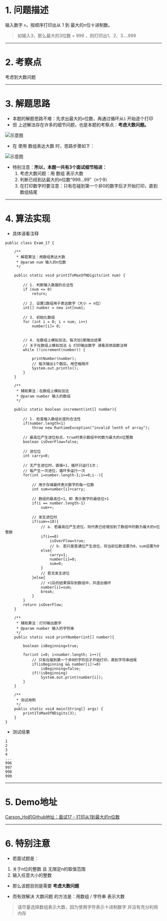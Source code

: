 
# 1. 问题描述
输入数字 `n`，按顺序打印出从 1 到 最大的n位十进制数。
>如输入3，那么最大的3位数 = 999 ，则打印出1、2、3....999

***
# 2. 考察点
考虑到大数问题

***

# 3. 解题思路
- 本题的解题思路不难：先求出最大的`n`位数，再通过循环从`1` 开始逐个打印
- 但 上述解法存在许多的细节问题，也是本题的考察点：**考虑大数问题。**

![示意图](https://upload-images.jianshu.io/upload_images/944365-1160317e081ab598.png?imageMogr2/auto-orient/strip%7CimageView2/2/w/1240)


- 在 使用 数组表达大数 时，思路步骤如下：

![示意图](http://upload-images.jianshu.io/upload_images/944365-131f6d9328be297f.jpg?imageMogr2/auto-orient/strip%7CimageView2/2/w/1240)


- 特别注意：**所以，本题一共有3个面试细节陷进：**
  1. 考虑大数问题：用 数组 表示大数
  2. 判断已经到达最大的n位数“999...99”（n个9）
  3. 在打印数字时要注意：只有在碰到第一个非0的数字后才开始打印，直到数组结尾


***
# 4. 算法实现
- 具体请看注释

```
public class Exam_17 {

    /**
     * 解题算法：用数组表达大数
     * @param num 输入的n位数
     */

    public static void print1ToMaxOfNDigits(int num) {

        // 1. 判断输入数据的合法性
        if (num <= 0)
            return;

        // 2. 设置1数组用于表达数字（大小 = n位）
        int[] number = new int[num];

        // 3. 初始化数组
        for (int i = 0; i < num; i++)
            number[i]= 0;


        // 4. 在数组上模拟加法，每次加1都输出结果
        // 关于在数组上模拟加法 & 打印输出数字 请看具体函数注释
        while (!increment(number)) {

            printNumber(number);
            // 每次输出1个数后，用空格隔开
            System.out.println();
        }
    }

    /**
     * 辅助算法：在数组上模拟加法
     * @param number 输入的数组
     */

    public static boolean increment(int[] number){

        // 1. 检查输入数组长度的合法性
        if(number.length<1)
            throw new RuntimeException("invalid lenth of array");

        // 最高位产生进位标志，true时表示数组中的数为最大的n位整数
        boolean isOverFlow=false;

        // 进位位
        int carry=0;

        // 无产生进位时，直接+1，循环只运行1次；
        // 每产生一次进位，循环多运行一次
        for(int i=number.length-1;i>=0;i--){

            // 用于存储最终表示数字的每一位数
            int sum=number[i]+carry;

            // 数组的最高位+1，即 表示数字的最低位+1
            if(i == number.length-1)
                sum++;

            // 发生进位时
            if(sum>=10){
                // a. 若最高位产生进位，则代表已经增加到了数组中的数为最大的n位整数
                if(i==0)
                    isOverFlow=true;
                    // b. 若只是普通位产生进位，将当前位数设置为0，sum设置为0
                else{
                    carry=1;
                    number[i]=0;
                    sum=0;
                }
                // 若无发生进位
            }else{
                // +1后的结果保存到数组中，并退出循环
                number[i]=sum;
                break;
            }
        }
        return isOverFlow;
    }

    /**
     * 辅助算法：打印输出数字
     * @param number 输入的字符串
     */
    public static void printNumber(int[] number){

        boolean isBeginning=true;

        for(int i=0; i<number.length; i++){
            // 只有在碰到第一个非0的字符后才开始打印，直到字符串结尾
            if(isBeginning && number[i]!=0)
                isBeginning=false;
            if(!isBeginning)
                System.out.print(number[i]);
        }
    }

    /**
     * 测试用例
     */
    public static void main(String[] args) {
        print1ToMaxOfNDigits(3);
    }
}
```
- 测试结果

``` 
1
2
3
4
...
996
997
998
999
```
***
# 5. Demo地址
[Carson_Ho的Github地址：面试17 - 打印从1到最大的n位数](https://github.com/Carson-Ho/AlgorithmLearning)

***
# 6. 特别注意
- 若面试题是：
 1. 关于n位的整数 且 无限定n的取值范围
 2. 输入任意大小的整数

- 那么该题目则是需要 **考虑大数问题**

- 而有效解决 大数问题 的方法是：用数组 / 字符串 表示大数
>请尽量选择数组表示大数，因为使用字符表示十进制数字 并没有充分利用内存

